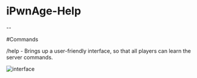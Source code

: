 # iPwnAge-Help
--

#Commands

/help - 
  Brings up a user-friendly interface, so that all players can learn the server commands.
  
  ![interface](http://i.imgur.com/mN1j80x.png)
